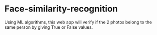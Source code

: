 # Face-similarity-recognition
Using ML algorithms, this web app will verify if the 2 photos belong to the same person by giving True or False values.
